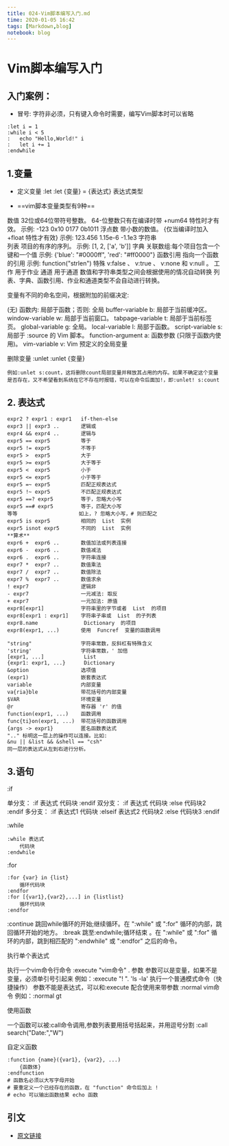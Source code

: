 ```yaml
---
title: 024-Vim脚本编写入门.md
time: 2020-01-05 16:42
tags: [Markdown,blog]
notebook: blog
---
```


# Vim脚本编写入门


## 入门案例：

- 冒号: 字符非必须，只有键入命令时需要，编写Vim脚本时可以省略
```
:let i = 1
:while i < 5
:	echo "Hello,World!" i
:	let i += 1
:endwhile
```

## 1.变量

- 定义变量 :let
:let {变量} = {表达式}
表达式类型

- ==vim脚本变量类型有9种==	

数值		32位或64位带符号整数。
		64-位整数只有在编译时带  +num64  特性时才有效。
	    示例:  -123  0x10  0177  0b1011
浮点数 	带小数的数值。
		{仅当编译时加入  +float  特性才有效}
		示例: 123.456  1.15e-6  -1.1e3
字符串  
列表 	项目的有序的序列。
		示例: [1, 2, ['a', 'b']]
字典		关联数组:每个项目包含一个键和一个值
		示例: {'blue': "#0000ff", 'red': "#ff0000"}
函数引用 指向一个函数的引用
		示例: function("strlen")
特殊 	v:false 、 v:true 、 v:none  和  v:null 。
工作		用于作业
通道		用于通道
    数值和字符串类型之间会根据使用的情况自动转换
    列表、字典、函数引用、作业和通道类型不会自动进行转换。

变量有不同的命名空间，根据附加的前缀决定:

 (无) 函数内: 局部于函数；否则: 全局
 buffer-variable     b:   局部于当前缓冲区。
 window-variable     w:   局部于当前窗口。
 tabpage-variable    t:   局部于当前标签页。
 global-variable     g:   全局。
 local-variable      l:   局部于函数。
 script-variable     s:   局部于  :source  的 Vim 脚本。
 function-argument   a:   函数参数 (只限于函数内使用)。
 vim-variable        v:   Vim 预定义的全局变量


删除变量 :unlet
:unlet {变量}

    例如:unlet s:count，这将删除count局部变量并释放其占用的内存。如果不确定这个变量是否存在，又不希望看到系统在它不存在时报错，可以在命令后面加!，即:unlet! s:count

## 2. 表达式

```
expr2 ? expr1 : expr1   if-then-else
expr3 || expr3 ..       逻辑或
expr4 && expr4 ..       逻辑与
expr5 == expr5          等于
expr5 != expr5          不等于
expr5 >  expr5          大于
expr5 >= expr5          大于等于
expr5 <  expr5          小于
expr5 <= expr5          小于等于
expr5 =~ expr5          匹配正规表达式
expr5 !~ expr5          不匹配正规表达式
expr5 ==? expr5         等于，忽略大小写
expr5 ==# expr5         等于，匹配大小写
等等                    如上，? 忽略大小写，# 则匹配之
expr5 is expr5          相同的  List  实例
expr5 isnot expr5       不同的  List  实例
**算术**
expr6 +  expr6 ..       数值加法或列表连接
expr6 -  expr6 ..       数值减法
expr6 .  expr6 ..       字符串连接
expr7 *  expr7 ..       数值乘法
expr7 /  expr7 ..       数值除法
expr7 %  expr7 ..       数值求余
! expr7                 逻辑非
- expr7                 一元减法: 取反
+ expr7                 一元加法: 原值
expr8[expr1]            字符串里的字节或者  List  的项目
expr8[expr1 : expr1]    字符串子串或  List  的子列表
expr8.name               Dictionary  的项目
expr8(expr1, ...)       使用  Funcref  变量的函数调用

"string"                字符串常数，反斜杠有特殊含义
'string'                字符串常数，' 加倍
[expr1, ...]             List 
{expr1: expr1, ...}      Dictionary 
&option                 选项值
(expr1)                 嵌套表达式
variable                内部变量
va{ria}ble              带花括号的内部变量
$VAR                    环境变量
@r                      寄存器 'r' 的值
function(expr1, ...)    函数调用
func{ti}on(expr1, ...)  带花括号的函数调用
{args -> expr1}         匿名函数表达式
".." 标明这一层上的操作可以连接。比如: 
&nu || &list && &shell == "csh"
同一层的表达式从左到右进行分析。
```


## 3.语句

:if

单分支：
    :if 表达式
 		代码块
 	:endif
双分支：
	:if 表达式
		代码块
 	:else
 		代码块2
 	:endif
 	多分支：
 		:if 表达式1
 			代码块
 		:elseif 表达式2
 			代码块2
 		:else
 			代码块3
 		:endif

:while

	:while 表达式
		代码块
	:endwhile
:for

	:for {var} in {list}
		循环代码块
	:endfor
	:for [{var1},{var2},...] in {listlist}
		循环代码块
	:endfor


:continue 跳回while循环的开始;继续循环。在 ":while" 或 ":for" 循环的内部，跳回循环开始的地方。
:break  跳至:endwhile;循环结束 。在 ":while" 或 ":for" 循环的内部，跳到相匹配的  ":endwhile" 或 ":endfor" 之后的命令。

执行单个表达式

执行一个vim命令行命令
	:execute  "vim命令" . 参数
	参数可以是变量，如果不是变量，必须单引号引起来
	例如：:execute "! ". 'ls -la'
执行一个普通模式命令（快捷操作）
参数不能是表达式，可以和:execute 配合使用来带参数
	:normal vim命令
	例如：:normal gt

使用函数

一个函数可以被:call命令调用,参数列表要用括号括起来，并用逗号分割
:call search("Date:","W")


自定义函数

	:function {name}({var1}, {var2}, ...)
		{函数体}
	:endfunction
	# 函数名必须以大写字母开始
	# 要重定义一个已经存在的函数，在 "function" 命令后加上 !
	# echo 可以输出函数结果 echo 函数


## 引文

- [原文链接](https://blog.csdn.net/karelcn/article/details/82963604)

